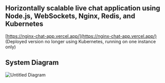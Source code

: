 ## Horizontally scalable live chat application using Node.js, WebSockets, Nginx, Redis, and Kubernetes

[https://nginx-chat-app.vercel.app/](https://nginx-chat-app.vercel.app/) (Deployed version no longer using Kubernetes, running on one instance only)


## System Diagram

![Untitled Diagram](https://user-images.githubusercontent.com/96862218/209307263-e739e9eb-5034-4c13-a5f5-8802824eeef5.svg)
